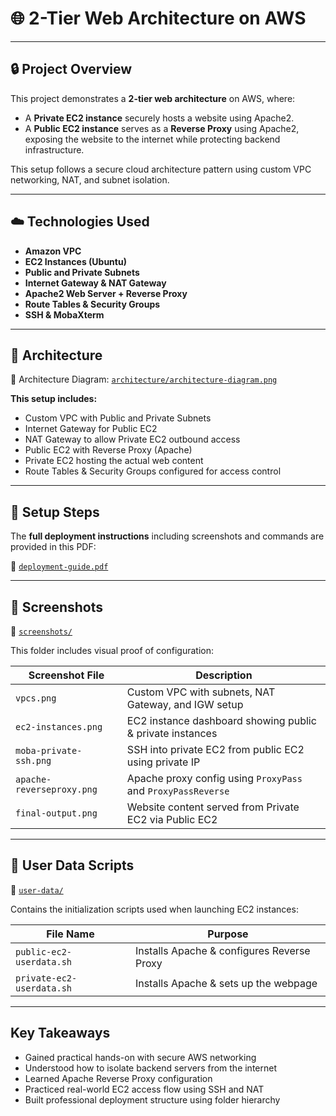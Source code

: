 # 🌐 2-Tier Web Architecture on AWS

---

## 🔒 Project Overview

This project demonstrates a **2-tier web architecture** on AWS, where:
- A **Private EC2 instance** securely hosts a website using Apache2.
- A **Public EC2 instance** serves as a **Reverse Proxy** using Apache2, exposing the website to the internet while protecting backend infrastructure.

This setup follows a secure cloud architecture pattern using custom VPC networking, NAT, and subnet isolation.

---

## ☁️ Technologies Used

- **Amazon VPC**
- **EC2 Instances (Ubuntu)**
- **Public and Private Subnets**
- **Internet Gateway & NAT Gateway**
- **Apache2 Web Server + Reverse Proxy**
- **Route Tables & Security Groups**
- **SSH & MobaXterm**

---

## 📐 Architecture

 📁 Architecture Diagram: [`architecture/architecture-diagram.png`](./architecture/architecture-diagram.png.jpg)

**This setup includes:**
- Custom VPC with Public and Private Subnets
- Internet Gateway for Public EC2
- NAT Gateway to allow Private EC2 outbound access
- Public EC2 with Reverse Proxy (Apache)
- Private EC2 hosting the actual web content
- Route Tables & Security Groups configured for access control

---

## 🔧 Setup Steps

The **full deployment instructions** including screenshots and commands are provided in this PDF:

📄 [`deployment-guide.pdf`](./deployment-guide.pdf.pdf)

---

## 📸 Screenshots

 📁 [`screenshots/`](./screenshots)

This folder includes visual proof of configuration:

| Screenshot File              | Description                                                |
|-----------------------------|------------------------------------------------------------|
| `vpcs.png`                  | Custom VPC with subnets, NAT Gateway, and IGW setup        |
| `ec2-instances.png`         | EC2 instance dashboard showing public & private instances  |
| `moba-private-ssh.png`      | SSH into private EC2 from public EC2 using private IP      |
| `apache-reverseproxy.png`   | Apache proxy config using `ProxyPass` and `ProxyPassReverse` |
| `final-output.png`          | Website content served from Private EC2 via Public EC2     |

---

## 📝 User Data Scripts

 📁 [`user-data/`](./user-data)

Contains the initialization scripts used when launching EC2 instances:

| File Name                   | Purpose                                      |
|----------------------------|----------------------------------------------|
| `public-ec2-userdata.sh`   | Installs Apache & configures Reverse Proxy   |
| `private-ec2-userdata.sh`  | Installs Apache & sets up the webpage        |

---

## Key Takeaways

- Gained practical hands-on with secure AWS networking
- Understood how to isolate backend servers from the internet
- Learned Apache Reverse Proxy configuration
- Practiced real-world EC2 access flow using SSH and NAT
- Built professional deployment structure using folder hierarchy
